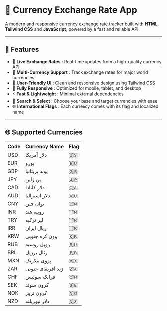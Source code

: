 # 💱 Currency Exchange Rate App

A modern and responsive currency exchange rate tracker built with **HTML**, **Tailwind CSS** and **JavaScript**, powered by a fast and reliable API.

---

## 🚀 Features  
- 🔄 **Live Exchange Rates** : Real-time updates from a high-quality currency API  
- 💱 **Multi-Currency Support** : Track exchange rates for major world currencies  
- 🎯 **User-Friendly UI** : Clean and responsive design using Tailwind CSS  
- 📱 **Fully Responsive** : Optimized for mobile, tablet, and desktop  
- ⚡ **Fast & Lightweight** : Minimal external dependencies  
- 🔎 **Search & Select** : Choose your base and target currencies with ease  
- 🌐 **International Flags** : Each currency comes with its flag and localized name  

---

## 🌐 Supported Currencies

| Code | Currency Name         | Flag |
|------|------------------------|------|
| USD  | دلار آمریکا           | 🇺🇸   |
| EUR  | یورو                  | 🇪🇺   |
| GBP  | پوند بریتانیا         | 🇬🇧   |
| JPY  | ین ژاپن               | 🇯🇵   |
| CAD  | دلار کانادا           | 🇨🇦   |
| AUD  | دلار استرالیا         | 🇦🇺   |
| CNY  | یوان چین              | 🇨🇳   |
| INR  | روپیه هند             | 🇮🇳   |
| TRY  | لیر ترکیه             | 🇹🇷   |
| IRR  | ریال ایران            | 🇮🇷   |
| KRW  | وون کره جنوبی         | 🇰🇷   |
| RUB  | روبل روسیه            | 🇷🇺   |
| BRL  | رئال برزیل            | 🇧🇷   |
| MXN  | پزوی مکزیک            | 🇲🇽   |
| ZAR  | رَند آفریقای جنوبی     | 🇿🇦   |
| CHF  | فرانک سوئیس           | 🇨🇭   |
| SEK  | کرون سوئد             | 🇸🇪   |
| NOK  | کرون نروژ             | 🇳🇴   |
| NZD  | دلار نیوزیلند         | 🇳🇿   |
